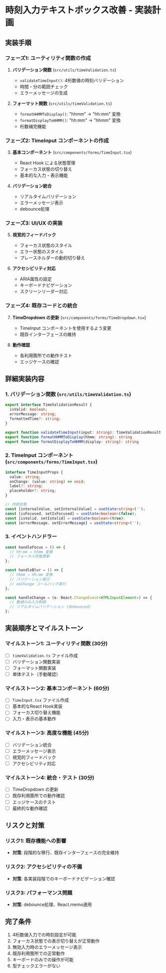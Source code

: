 # 時刻入力テキストボックス改善 - 実装計画

## 実装手順

### フェーズ1: ユーティリティ関数の作成
1. **バリデーション関数** (`src/utils/timeValidation.ts`)
   - `validateTimeInput()`: 4桁数値の時刻バリデーション
   - 時間・分の範囲チェック
   - エラーメッセージの生成

2. **フォーマット関数** (`src/utils/timeValidation.ts`)
   - `formatHHMMToDisplay()`: "hhmm" → "hh:mm" 変換
   - `formatDisplayToHHMM()`: "hh:mm" → "hhmm" 変換
   - 桁数補完機能

### フェーズ2: TimeInput コンポーネントの作成
3. **基本コンポーネント** (`src/components/forms/TimeInput.tsx`)
   - React Hook による状態管理
   - フォーカス状態の切り替え
   - 基本的な入力・表示機能

4. **バリデーション統合**
   - リアルタイムバリデーション
   - エラーメッセージ表示
   - debounce処理

### フェーズ3: UI/UX の実装
5. **視覚的フィードバック**
   - フォーカス状態のスタイル
   - エラー状態のスタイル
   - プレースホルダーの動的切り替え

6. **アクセシビリティ対応**
   - ARIA属性の設定
   - キーボードナビゲーション
   - スクリーンリーダー対応

### フェーズ4: 既存コードとの統合
7. **TimeDropdown の更新** (`src/components/forms/TimeDropdown.tsx`)
   - TimeInput コンポーネントを使用するよう変更
   - 既存インターフェースの維持

8. **動作確認**
   - 各利用箇所での動作テスト
   - エッジケースの確認

## 詳細実装内容

### 1. バリデーション関数 (`src/utils/timeValidation.ts`)

```typescript
export interface TimeValidationResult {
  isValid: boolean;
  errorMessage: string;
  formattedTime?: string;
}

export function validateTimeInput(input: string): TimeValidationResult
export function formatHHMMToDisplay(hhmm: string): string
export function formatDisplayToHHMM(display: string): string
```

### 2. TimeInput コンポーネント (`src/components/forms/TimeInput.tsx`)

```typescript
interface TimeInputProps {
  value: string;
  onChange: (value: string) => void;
  label?: string;
  placeholder?: string;
}

// 内部状態
const [internalValue, setInternalValue] = useState<string>('');
const [isFocused, setIsFocused] = useState<boolean>(false);
const [isValid, setIsValid] = useState<boolean>(true);
const [errorMessage, setErrorMessage] = useState<string>('');
```

### 3. イベントハンドラー

```typescript
const handleFocus = () => {
  // hh:mm → hhmm 変換
  // フォーカス状態更新
};

const handleBlur = () => {
  // hhmm → hh:mm 変換
  // バリデーション実行
  // onChange コールバック実行
};

const handleChange = (e: React.ChangeEvent<HTMLInputElement>) => {
  // 数値のみ入力制限
  // リアルタイムバリデーション (debounced)
};
```

## 実装順序とマイルストーン

### マイルストーン1: ユーティリティ関数 (30分)
- [ ] `timeValidation.ts` ファイル作成
- [ ] バリデーション関数実装
- [ ] フォーマット関数実装
- [ ] 単体テスト（手動確認）

### マイルストーン2: 基本コンポーネント (60分)
- [ ] `TimeInput.tsx` ファイル作成
- [ ] 基本的なReact Hook実装
- [ ] フォーカス切り替え機能
- [ ] 入力・表示の基本動作

### マイルストーン3: 高度な機能 (45分)
- [ ] バリデーション統合
- [ ] エラーメッセージ表示
- [ ] 視覚的フィードバック
- [ ] アクセシビリティ対応

### マイルストーン4: 統合・テスト (30分)
- [ ] TimeDropdown の更新
- [ ] 既存利用箇所での動作確認
- [ ] エッジケースのテスト
- [ ] 最終的な動作確認

## リスクと対策

### リスク1: 既存機能への影響
- **対策**: 段階的な移行、既存インターフェースの完全維持

### リスク2: アクセシビリティの不備
- **対策**: 各実装段階でのキーボードナビゲーション確認

### リスク3: パフォーマンス問題
- **対策**: debounce処理、React.memo適用

## 完了条件
1. 4桁数値入力での時刻設定が可能
2. フォーカス状態での表示切り替えが正常動作
3. 無効入力時のエラーメッセージ表示
4. 既存利用箇所での正常動作
5. キーボードのみでの操作が可能
6. 型チェックエラーがない